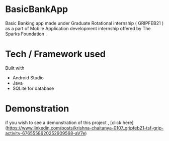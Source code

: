 # BasicBankApp
Basic Banking app made under Graduate Rotational internship ( GRIPFEB21 )  as a part of Mobile Application development internship offered by The Sparks Foundation . 

# Tech / Framework used
Built with
- Android Studio
- Java
- SQLite for database

# Demonstration
if you wish to see a demonstration of this project , [click here] (https://www.linkedin.com/posts/krishna-chaitanya-0107_gripfeb21-tsf-grip-activity-6765558620252909568-aV7e)

